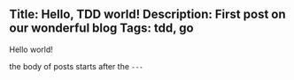 Title: Hello, TDD world!
Description: First post on our wonderful blog
Tags: tdd, go
---
Hello world!

the body of posts starts after the `---`

